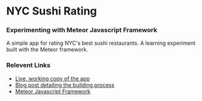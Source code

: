 # NYC Sushi Rating
### Experimenting with Meteor Javascript Framework

A simple app for rating NYC's best sushi restaurants. A learning experiment built with the Meteor framework.

### Relevent Links

- [Live, working copy of the app](http://sushi.meteor.com/)
- [Blog post detailing the building process](http://justinklemm.com/nyc-sushi-app-with-meteor/)
- [Meteor Javascript Framework](http://meteor.com/)
